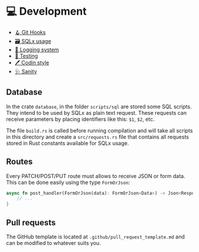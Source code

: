# 💻 Development

- [🪝 Git Hooks](development/git-hooks.md)
- [🗃  SQLx usage](development/sqlx.md)
- [📄 Logging system](development/logging.md)
- [💯 Testing](development/testing.md)
- [🖊 Codin style](development/coding-style.md)
- [🩺 Sanity](development/sanity.md)

## Database

In the crate `database`, in the folder `scripts/sql` are stored some SQL
scripts. They intend to be used by SQLx as plain text request. These requests
can receive parameters by placing identifiers like this: `$1`, `$2`, etc.

The file `build.rs` is called before running compilation and will take all
scripts in this directory and create a `src/requests.rs` file that contains all
requests stored in Rust constants available for SQLx usage.

## Routes

Every PATCH/POST/PUT route must allows to receive JSON or form data. This can be done
easily using the type `FormOrJson`:

```rust
async fn post_handler(FormOrJson(data): FormOrJson<Data>) -> Json<Response> {
    // ...
}
```

## Pull requests

The GitHub template is located at `.github/pull_request_template.md` and can be
modified to whatever suits you.
